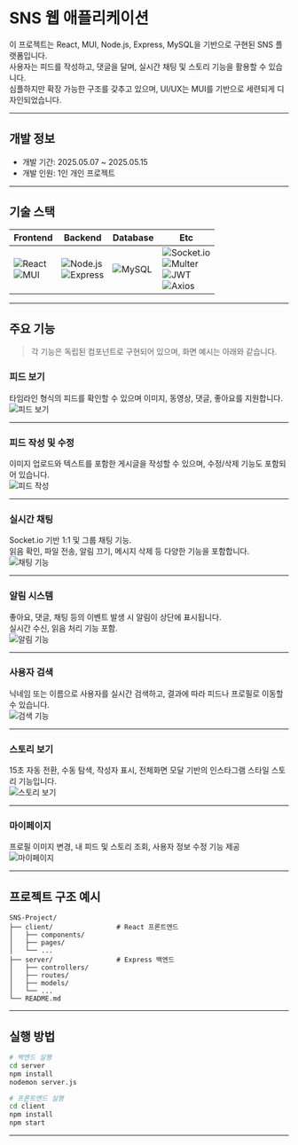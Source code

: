 
# SNS 웹 애플리케이션

이 프로젝트는 React, MUI, Node.js, Express, MySQL을 기반으로 구현된 SNS 플랫폼입니다.  
사용자는 피드를 작성하고, 댓글을 달며, 실시간 채팅 및 스토리 기능을 활용할 수 있습니다.  
심플하지만 확장 가능한 구조를 갖추고 있으며, UI/UX는 MUI를 기반으로 세련되게 디자인되었습니다.

---

## 개발 정보

- 개발 기간: 2025.05.07 ~ 2025.05.15  
- 개발 인원: 1인 개인 프로젝트  

---

## 기술 스택

| Frontend | Backend | Database | Etc |
|----------|---------|----------|------|
| ![React](https://img.shields.io/badge/React-61DAFB?style=for-the-badge&logo=react&logoColor=white) <br> ![MUI](https://img.shields.io/badge/MUI-007FFF?style=for-the-badge&logo=mui&logoColor=white) | ![Node.js](https://img.shields.io/badge/Node.js-339933?style=for-the-badge&logo=node.js&logoColor=white) <br> ![Express](https://img.shields.io/badge/Express-000000?style=for-the-badge&logo=express&logoColor=white) | ![MySQL](https://img.shields.io/badge/MySQL-4479A1?style=for-the-badge&logo=mysql&logoColor=white) | ![Socket.io](https://img.shields.io/badge/Socket.io-010101?style=for-the-badge&logo=socket.io&logoColor=white) <br> ![Multer](https://img.shields.io/badge/Multer-333333?style=for-the-badge&logoColor=white) <br> ![JWT](https://img.shields.io/badge/JWT-000000?style=for-the-badge&logo=jsonwebtokens&logoColor=white) <br> ![Axios](https://img.shields.io/badge/Axios-5A29E4?style=for-the-badge&logo=axios&logoColor=white) |

---

## 주요 기능

> 각 기능은 독립된 컴포넌트로 구현되어 있으며, 화면 예시는 아래와 같습니다.

### 피드 보기

타임라인 형식의 피드를 확인할 수 있으며 이미지, 동영상, 댓글, 좋아요를 지원합니다.  
![피드 보기](./screenshots/feed-view.png)

---

### 피드 작성 및 수정

이미지 업로드와 텍스트를 포함한 게시글을 작성할 수 있으며, 수정/삭제 기능도 포함되어 있습니다.  
![피드 작성](./screenshots/feed-write.png)

---

### 실시간 채팅

Socket.io 기반 1:1 및 그룹 채팅 기능.  
읽음 확인, 파일 전송, 알림 끄기, 메시지 삭제 등 다양한 기능을 포함합니다.  
![채팅 기능](./screenshots/chat.png)

---

### 알림 시스템

좋아요, 댓글, 채팅 등의 이벤트 발생 시 알림이 상단에 표시됩니다.  
실시간 수신, 읽음 처리 기능 포함.  
![알림 기능](./screenshots/notification.png)

---

### 사용자 검색

닉네임 또는 이름으로 사용자를 실시간 검색하고, 결과에 따라 피드나 프로필로 이동할 수 있습니다.  
![검색 기능](./screenshots/search.png)

---

### 스토리 보기

15초 자동 전환, 수동 탐색, 작성자 표시, 전체화면 모달 기반의 인스타그램 스타일 스토리 기능입니다.  
![스토리 보기](./screenshots/story.png)

---

### 마이페이지

프로필 이미지 변경, 내 피드 및 스토리 조회, 사용자 정보 수정 기능 제공  
![마이페이지](./screenshots/mypage.png)

---

## 프로젝트 구조 예시

```
SNS-Project/
├── client/                # React 프론트엔드
│   ├── components/
│   ├── pages/
│   └── ...
├── server/                # Express 백엔드
│   ├── controllers/
│   ├── routes/
│   ├── models/
│   └── ...
└── README.md
```

---

## 실행 방법

```bash
# 백엔드 실행
cd server
npm install
nodemon server.js

# 프론트엔드 실행
cd client
npm install
npm start
```

---
